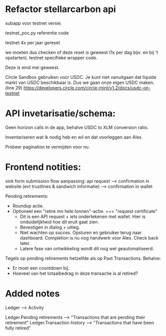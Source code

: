 # Refactor stellarcarbon api

subapp voor testnet versie.

testnet_poc.py referentie code

testnet 4x per jaar gereset

we moeten dus checken of deze reset is geweest (1x per dag bijv. en bij 't opstarten). testnet specifieke wrapper code.

Deze is eind mei geweest.

Circle Sandbox gebruiken voor USDC. Je kunt niet vanuitgaan dat liquide markt van USDC beschikbaar is. Dus we gaan onze eigen USDC maken. (line 29)
https://developers.circle.com/circle-mint/v1.2/docs/usdc-on-testnet

# API invetarisatie/schema:

Geen horizon calls in de app, behalve USDC to XLM conversion ratio.

Inventariseren wat ik nodig heb en wil en dat voorleggen aan Alex.

Probeer pagination te vermijden voor nu.

# Frontend notities:

sink form submission flow aanpassing:
api request --> confirmation in website (evt trustlines & sandwich informatie) --> confirmation in wallet

Pending retirements:

- Roundup actie.
- Optioneel een "retire mn hele tonnen"-actie. === "request certificate"
  - Dit is een API request + iets ondertekenen met wallet. Hier is onduidelijkheid hoe dit eruit gaat zien.
  - Bevestigen in dialog + uitleg.
  - Niet wachten op succes. Opsturen en gebruiker terug naar dashboard. Completion is nu nog handwerk voor Alex. Check back later.
  - Latere fase van ontwikkeling wordt dit nog wel geautomatiseerd.

Tegels op pending retirements hetzelfde als op Past Transactions. Behalve:

- Er moet een countdown bij.
- Hoeveel van het totaalbedrag in deze transactie is al retired?

# Added notes

Ledger --> Activity

Ledger.Pending retirements --> "Transactions that are pending their retirement"
Ledger.Transaction history --> "Transactions that have been fully retired"
